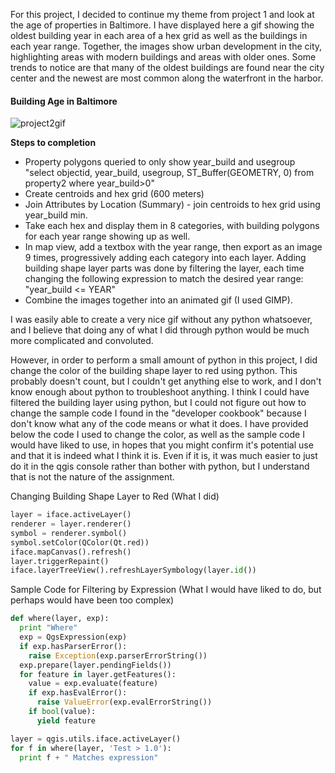 For this project, I decided to continue my theme from project 1 and look at the age of properties in Baltimore. I have displayed here a gif showing the oldest building year in each area of a hex grid as well as the buildings in each year range. Together, the images show urban development in the city, highlighting areas with modern buildings and areas with older ones. Some trends to notice are that many of the oldest buildings are found near the city center and the newest are most common along the waterfront in the harbor.

#### Building Age in Baltimore

![project2gif](project2gif.gif)

**Steps to completion**
* Property polygons queried to only show year_build and usegroup "select objectid, year_build, usegroup, ST_Buffer(GEOMETRY, 0) from property2 where year_build>0"
* Create centroids and hex grid (600 meters)
* Join Attributes by Location (Summary) - join centroids to hex grid using year_build min.
* Take each hex and display them in 8 categories, with building polygons for each year range showing up as well.
* In map view, add a textbox with the year range, then export as an image 9 times, progressively adding each category into each layer. Adding building shape layer parts was done by filtering the layer, each time changing the following expression to match the desired year range: "year_build <= YEAR"
* Combine the images together into an animated gif (I used GIMP).

I was easily able to create a very nice gif without any python whatsoever, and I believe that doing any of what I did through python would be much more complicated and convoluted.

However, in order to perform a small amount of python in this project, I did change the color of the building shape layer to red using python. This probably doesn't count, but I couldn't get anything else to work, and I don't know enough about python to troubleshoot anything. I think I could have filtered the building layer using python, but I could not figure out how to change the sample code I found in the "developer cookbook" because I don't know what any of the code means or what it does. I have provided below the code I used to change the color, as well as the sample code I would have liked to use, in hopes that you might confirm it's potential use and that it is indeed what I think it is. Even if it is, it was much easier to just do it in the qgis console rather than bother with python, but I understand that is not the nature of the assignment.

Changing Building Shape Layer to Red (What I did)
```Python
layer = iface.activeLayer()
renderer = layer.renderer()
symbol = renderer.symbol()
symbol.setColor(QColor(Qt.red))
iface.mapCanvas().refresh()
layer.triggerRepaint()
iface.layerTreeView().refreshLayerSymbology(layer.id())
```

Sample Code for Filtering by Expression (What I would have liked to do, but perhaps would have been too complex)
```python
def where(layer, exp):
  print "Where"
  exp = QgsExpression(exp)
  if exp.hasParserError():
    raise Exception(exp.parserErrorString())
  exp.prepare(layer.pendingFields())
  for feature in layer.getFeatures():
    value = exp.evaluate(feature)
    if exp.hasEvalError():
      raise ValueError(exp.evalErrorString())
    if bool(value):
      yield feature

layer = qgis.utils.iface.activeLayer()
for f in where(layer, 'Test > 1.0'):
  print f + " Matches expression"
```
